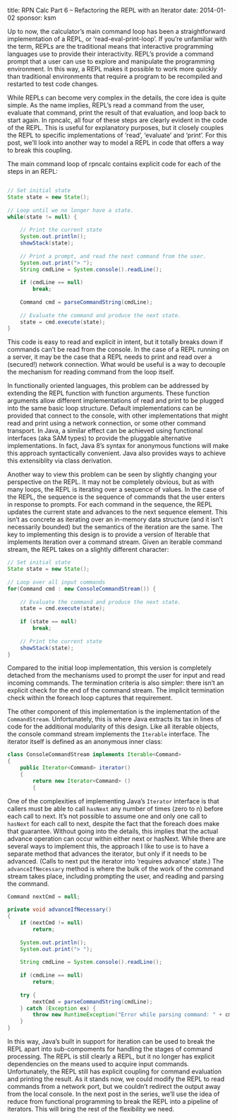 title: RPN Calc Part 6 – Refactoring the REPL with an Iterator
date: 2014-01-02
sponsor: ksm

Up to now, the calculator’s main command loop has been a
straightforward implementation of a REPL, or
‘read-eval-print-loop’. If you’re unfamiliar with the term, REPLs are
the traditional means that interactive programming languages use to
provide their interactivity. REPL’s provide a command prompt that a
user can use to explore and manipulate the programming environment. In
this way, a REPL makes it possible to work more quickly than
traditional environments that require a program to be recompiled and
restarted to test code changes.

While REPLs can become very complex in the details, the core idea is
quite simple. As the name implies, REPL’s read a command from the
user, evaluate that command, print the result of that evaluation, and
loop back to start again. In rpncalc, all four of these steps are
clearly evident in the code of the REPL. This is useful for
explanatory purposes, but it closely couples the REPL to specific
implementations of ‘read’, ‘evaluate’ and ‘print’. For this post,
we’ll look into another way to model a REPL in code that offers a way
to break this coupling.

The main command loop of rpncalc contains explicit code for each of
the steps in an REPL:

```java

// Set initial state
State state = new State();
 
// Loop until we no longer have a state.
while(state != null) {
 
    // Print the current state
    System.out.println();
    showStack(state);
 
    // Print a prompt, and read the next command from the user.
    System.out.print("> ");
    String cmdLine = System.console().readLine();
 
    if (cmdLine == null)
        break;
 
    Command cmd = parseCommandString(cmdLine);
 
    // Evaluate the command and produce the next state.
    state = cmd.execute(state);
}
```

This code is easy to read and explicit in intent, but it totally
breaks down if commands can’t be read from the console. In the case of
a REPL running on a server, it may be the case that a REPL needs to
print and read over a (secured!) network connection. What would be
useful is a way to decouple the mechanism for reading command from the
loop itself.

In functionally oriented languages, this problem can be addressed by
extending the REPL function with function arguments. These function
arguments allow different implementations of read and print to be
plugged into the same basic loop structure. Default implementations
can be provided that connect to the console, with other
implementations that might read and print using a network connection,
or some other command transport. In Java, a similar effect can be
achieved using functional interfaces (aka SAM types) to provide the
pluggable alternative implementations. In fact, Java 8’s syntax for
anonymous functions will make this approach syntactically
convenient. Java also provides ways to achieve this extensiblity via
class derivation.

Another way to view this problem can be seen by slightly changing your
perspective on the REPL. It may not be completely obvious, but as with
many loops, the REPL is iterating over a sequence of values. In the
case of the REPL, the sequence is the sequence of commands that the
user enters in response to prompts. For each command in the sequence,
the REPL updates the current state and advances to the next sequence
element. This isn’t as concrete as iterating over an in-memory data
structure (and it isn’t necessarily bounded) but the semantics of the
iteration are the same. The key to implementing this design is to
provide a version of Iterable that implements iteration over a command
stream. Given an iterable command stream, the REPL takes on a slightly
different character:

```java
// Set initial state
State state = new State();
 
// Loop over all input commands
for(Command cmd : new ConsoleCommandStream()) {
 
    // Evaluate the command and produce the next state.
    state = cmd.execute(state);
 
    if (state == null)
        break;
 
    // Print the current state
    showStack(state);
}
```

Compared to the initial loop implementation, this version is
completely detached from the mechanisms used to prompt the user for
input and read incoming commands. The termination criteria is also
simpler: there isn’t an explicit check for the end of the command
stream. The implicit termination check within the foreach loop
captures that requirement.

The other component of this implementation is the implementation of
the `CommandStream`. Unfortunately, this is where Java extracts its
tax in lines of code for the additional modularity of this
design. Like all iterable objects, the console command stream
implements the `Iterable` interface. The iterator itself is defined as
an anonymous inner class:

```java
class ConsoleCommandStream implements Iterable<Command>
{
    public Iterator<Command> iterator()
    {
        return new Iterator<Command> ()
        {
```

One of the complexities of implementing Java’s `Iterator` interface is
that callers must be able to call `hasNext` any number of times (zero
to n) before each call to next. It’s not possible to assume one and
only one call to `hasNext` for each call to next, despite the fact
that the foreach does make that guarantee. Without going into the
details, this implies that the actual advance operation can occur
within either next or hasNext. While there are several ways to
implement this, the approach I like to use is to have a separate
method that advances the iterator, but only if it needs to be
advanced. (Calls to next put the iterator into ‘requires advance’
state.) The `advanceIfNecessary` method is where the bulk of the work
of the command stream takes place, including prompting the user, and
reading and parsing the command.

```java
Command nextCmd = null;
 
private void advanceIfNecessary()
{
    if (nextCmd != null)
        return;
 
    System.out.println();
    System.out.print("> ");
 
    String cmdLine = System.console().readLine();
 
    if (cmdLine == null)
        return;
 
    try {
        nextCmd = parseCommandString(cmdLine);
    } catch (Exception ex) {
        throw new RuntimeException("Error while parsing command: " + cmdLine, ex);
    }
}
```

In this way, Java’s built in support for iteration can be used to
break the REPL apart into sub-compoments for handling the stages of
command processing. The REPL is still clearly a REPL, but it no longer
has explicit dependencies on the means used to acquire input
commands. Unfortunately, the REPL still has explicit coupling for
command evaluation and printing the result. As it stands now, we could
modify the REPL to read commands from a network port, but we couldn’t
redirect the output away from the local console. In the next post in
the series, we’ll use the idea of reduce from functional programming
to break the REPL into a pipeline of iterators. This will bring the
rest of the flexibility we need.


